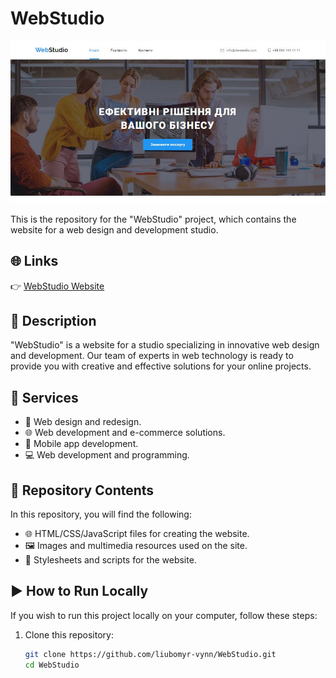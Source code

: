 # WebStudio

![WebStudio Banner](./images/Web_s.JPG)

This is the repository for the "WebStudio" project, which contains the website for a web design and
development studio.

## 🌐 Links

👉 [WebStudio Website](https://liubomyr-vynn.github.io/WebStudio/index.html)

## 📖 Description

"WebStudio" is a website for a studio specializing in innovative web design and development. Our
team of experts in web technology is ready to provide you with creative and effective solutions for
your online projects.

## 💼 Services

- 🎨 Web design and redesign.
- 🌐 Web development and e-commerce solutions.
- 📱 Mobile app development.
- 💻 Web development and programming.

## 📂 Repository Contents

In this repository, you will find the following:

- 🌐 HTML/CSS/JavaScript files for creating the website.
- 🖼️ Images and multimedia resources used on the site.
- 🎨 Stylesheets and scripts for the website.

## ▶️ How to Run Locally

If you wish to run this project locally on your computer, follow these steps:

1. Clone this repository:

   ```bash
   git clone https://github.com/liubomyr-vynn/WebStudio.git
   cd WebStudio
   ```

